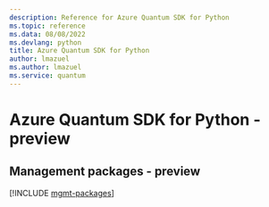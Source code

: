 ```yaml
---
description: Reference for Azure Quantum SDK for Python
ms.topic: reference
ms.data: 08/08/2022
ms.devlang: python
title: Azure Quantum SDK for Python
author: lmazuel
ms.author: lmazuel
ms.service: quantum
---
```

# Azure Quantum SDK for Python - preview

## Management packages - preview
[!INCLUDE [mgmt-packages](quantum-mgmt-index.md)]